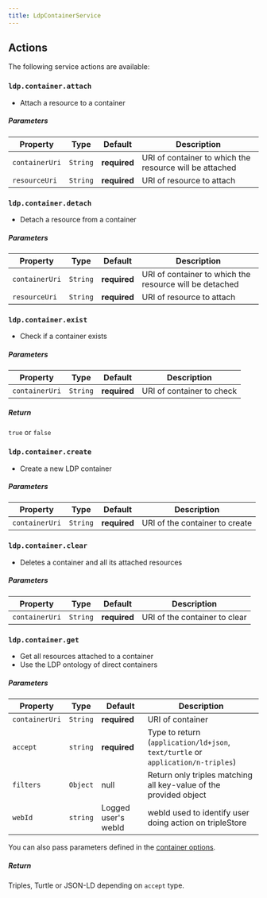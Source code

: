 ```yaml
---
title: LdpContainerService
---
```


## Actions

The following service actions are available:


### `ldp.container.attach`
* Attach a resource to a container

##### Parameters
| Property | Type | Default | Description |
| -------- | ---- | ------- | ----------- |
| `containerUri` | `String`| **required** | URI of container to which the resource will be attached |
| `resourceUri` | `String` | **required** | URI of resource to attach |


### `ldp.container.detach`
* Detach a resource from a container

##### Parameters
| Property | Type | Default | Description |
| -------- | ---- | ------- | ----------- |
| `containerUri` | `String`| **required** | URI of container to which the resource will be detached |
| `resourceUri` | `String` | **required** | URI of resource to attach |


### `ldp.container.exist`
* Check if a container exists

##### Parameters
| Property | Type | Default | Description |
| -------- | ---- | ------- | ----------- |
| `containerUri` | `String`| **required** | URI of container to check |

##### Return
`true` or `false`


### `ldp.container.create`
* Create a new LDP container

##### Parameters
| Property | Type | Default | Description |
| -------- | ---- | ------- | ----------- |
| `containerUri` | `String`| **required** | URI of the container to create |


### `ldp.container.clear`
* Deletes a container and all its attached resources

##### Parameters
| Property | Type | Default | Description |
| -------- | ---- | ------- | ----------- |
| `containerUri` | `String`| **required** | URI of the container to clear |


### `ldp.container.get`
* Get all resources attached to a container
* Use the LDP ontology of direct containers

##### Parameters
| Property | Type | Default | Description |
| -------- | ---- | ------- | ----------- |
| `containerUri` | `String`  | **required** | URI of container |
| `accept` | `string` | **required** | Type to return (`application/ld+json`, `text/turtle` or `application/n-triples`) |
| `filters` | `Object` | null | Return only triples matching all key-value of the provided object |
| `webId` | `string` | Logged user's webId  | webId used to identify user doing action on tripleStore|

You can also pass parameters defined in the [container options](index#container-options).

##### Return
Triples, Turtle or JSON-LD depending on `accept` type.

